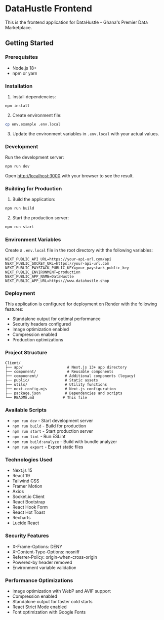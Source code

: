 # DataHustle Frontend

This is the frontend application for DataHustle - Ghana's Premier Data Marketplace.

## Getting Started

### Prerequisites

- Node.js 18+ 
- npm or yarn

### Installation

1. Install dependencies:
```bash
npm install
```

2. Create environment file:
```bash
cp env.example .env.local
```

3. Update the environment variables in `.env.local` with your actual values.

### Development

Run the development server:

```bash
npm run dev
```

Open [http://localhost:3000](http://localhost:3000) with your browser to see the result.

### Building for Production

1. Build the application:
```bash
npm run build
```

2. Start the production server:
```bash
npm run start
```

### Environment Variables

Create a `.env.local` file in the root directory with the following variables:

```env
NEXT_PUBLIC_API_URL=https://your-api-url.com/api
NEXT_PUBLIC_SOCKET_URL=https://your-api-url.com
NEXT_PUBLIC_PAYSTACK_PUBLIC_KEY=your_paystack_public_key
NEXT_PUBLIC_ENVIRONMENT=production
NEXT_PUBLIC_APP_NAME=DataHustle
NEXT_PUBLIC_APP_URL=https://www.datahustle.shop
```

### Deployment

This application is configured for deployment on Render with the following features:

- Standalone output for optimal performance
- Security headers configured
- Image optimization enabled
- Compression enabled
- Production optimizations

### Project Structure

```
Client/
├── app/                    # Next.js 13+ app directory
├── component/              # Reusable components
├── compoenent/            # Additional components (legacy)
├── public/                # Static assets
├── utils/                 # Utility functions
├── next.config.mjs        # Next.js configuration
├── package.json           # Dependencies and scripts
└── README.md             # This file
```

### Available Scripts

- `npm run dev` - Start development server
- `npm run build` - Build for production
- `npm run start` - Start production server
- `npm run lint` - Run ESLint
- `npm run build:analyze` - Build with bundle analyzer
- `npm run export` - Export static files

### Technologies Used

- Next.js 15
- React 19
- Tailwind CSS
- Framer Motion
- Axios
- Socket.io Client
- React Bootstrap
- React Hook Form
- React Hot Toast
- Recharts
- Lucide React

### Security Features

- X-Frame-Options: DENY
- X-Content-Type-Options: nosniff
- Referrer-Policy: origin-when-cross-origin
- Powered-by header removed
- Environment variable validation

### Performance Optimizations

- Image optimization with WebP and AVIF support
- Compression enabled
- Standalone output for faster cold starts
- React Strict Mode enabled
- Font optimization with Google Fonts